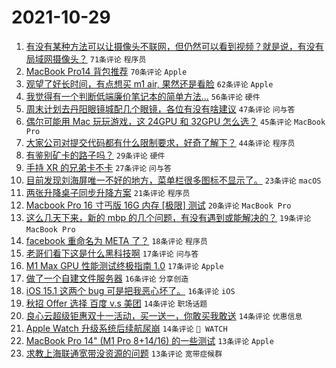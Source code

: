 # 2021-10-29

1. [有没有某种方法可以让摄像头不联网，但仍然可以看到视频？就是说，有没有局域网摄像头？](https://www.v2ex.com/t/811494) `71条评论` `程序员`
1. [MacBook Pro14 背包推荐](https://www.v2ex.com/t/811397) `70条评论` `Apple`
1. [观望了好长时间，有点想买 m1 air, 果然还是看脸](https://www.v2ex.com/t/811452) `62条评论` `Apple`
1. [我觉得有一个判断低端廉价笔记本的简单方法...](https://www.v2ex.com/t/811451) `56条评论` `硬件`
1. [周末计划去丹阳眼镜城配几个眼镜，各位有没有啥建议](https://www.v2ex.com/t/811411) `47条评论` `问与答`
1. [偶尔可能用 Mac 玩玩游戏，这 24GPU 和 32GPU 怎么选？](https://www.v2ex.com/t/811415) `45条评论` `MacBook Pro`
1. [大家公司对提交代码都有什么限制要求，好奇了解下？](https://www.v2ex.com/t/811425) `44条评论` `程序员`
1. [有鉴别矿卡的路子吗？](https://www.v2ex.com/t/811557) `29条评论` `硬件`
1. [手持 XR 的兄弟卡不卡](https://www.v2ex.com/t/811531) `27条评论` `问与答`
1. [目前发现刘海屏唯一不好的地方，菜单栏很多图标不显示了。](https://www.v2ex.com/t/811469) `23条评论` `macOS`
1. [两张升降桌子同步升降方案](https://www.v2ex.com/t/811501) `21条评论` `程序员`
1. [Macbook Pro 16 寸丐版 16G 内存 [极限] 测试](https://www.v2ex.com/t/811461) `20条评论` `MacBook Pro`
1. [这么几天下来，新的 mbp 的几个问题，有没有遇到或能解决的？](https://www.v2ex.com/t/811522) `19条评论` `MacBook Pro`
1. [facebook 重命名为 META 了？](https://www.v2ex.com/t/811463) `18条评论` `程序员`
1. [老哥们看下这是什么黑科技啊](https://www.v2ex.com/t/811534) `17条评论` `问与答`
1. [M1 Max GPU 性能测试终极指南 1.0](https://www.v2ex.com/t/811448) `17条评论` `Apple`
1. [做了一个自建文件服务器](https://www.v2ex.com/t/811490) `16条评论` `分享创造`
1. [iOS 15.1 这两个 bug 可是把我恶心坏了。](https://www.v2ex.com/t/811422) `16条评论` `iOS`
1. [秋招 Offer 选择 百度 v.s 美团](https://www.v2ex.com/t/811456) `14条评论` `职场话题`
1. [良心云超级钜惠双十一活动，买一送一，你敢买我敢送](https://www.v2ex.com/t/811468) `14条评论` `优惠信息`
1. [Apple Watch 升级系统后续航尿崩](https://www.v2ex.com/t/811398) `14条评论` ` WATCH`
1. [MacBook Pro 14" (M1 Pro 8+14/16) 的一些测试](https://www.v2ex.com/t/811506) `13条评论` `Apple`
1. [求教上海联通宽带没资源的问题](https://www.v2ex.com/t/811504) `13条评论` `宽带症候群`
